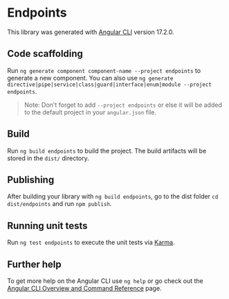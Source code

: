 # Endpoints

This library was generated with [Angular CLI](https://github.com/angular/angular-cli) version 17.2.0.

## Code scaffolding

Run `ng generate component component-name --project endpoints` to generate a new component. You can also use `ng generate directive|pipe|service|class|guard|interface|enum|module --project endpoints`.

> Note: Don't forget to add `--project endpoints` or else it will be added to the default project in your `angular.json` file.

## Build

Run `ng build endpoints` to build the project. The build artifacts will be stored in the `dist/` directory.

## Publishing

After building your library with `ng build endpoints`, go to the dist folder `cd dist/endpoints` and run `npm publish`.

## Running unit tests

Run `ng test endpoints` to execute the unit tests via [Karma](https://karma-runner.github.io).

## Further help

To get more help on the Angular CLI use `ng help` or go check out the [Angular CLI Overview and Command Reference](https://angular.io/cli) page.

